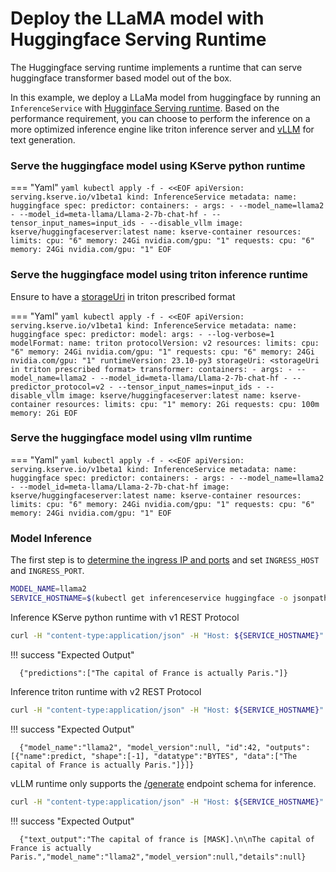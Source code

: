 # Deploy the LLaMA model with Huggingface Serving Runtime
The Huggingface serving runtime implements a runtime that can serve huggingface transformer based model out of the box. 

In this example, we deploy a LLaMa model from huggingface by running an `InferenceService` with [Hugginface Serving runtime](https://github.com/kserve/kserve/tree/master/python/huggingfaceserver). Based on the performance requirement, you can choose to perform the inference on a more optimized inference engine like triton inference server and [vLLM](https://github.com/vllm-project/vllm) for text generation.

### Serve the huggingface model using KServe python runtime 

=== "Yaml"
    ```yaml
    kubectl apply -f - <<EOF
    apiVersion: serving.kserve.io/v1beta1
    kind: InferenceService
    metadata:
      name: huggingface
    spec:
      predictor:
        containers:
        - args:
          - --model_name=llama2
          - --model_id=meta-llama/Llama-2-7b-chat-hf
          - --tensor_input_names=input_ids
          - --disable_vllm
          image: kserve/huggingfaceserver:latest
          name: kserve-container
          resources:
            limits:
              cpu: "6"
              memory: 24Gi
              nvidia.com/gpu: "1"
            requests:
              cpu: "6"
              memory: 24Gi
              nvidia.com/gpu: "1"
    EOF
    ```

### Serve the huggingface model using triton inference runtime

Ensure to have a [storageUri](https://kserve.github.io/website/0.11/modelserving/v1beta1/triton/torchscript/#store-your-trained-model-on-cloud-storage-in-a-model-repository) in triton prescribed format 

=== "Yaml"
    ```yaml
    kubectl apply -f - <<EOF
    apiVersion: serving.kserve.io/v1beta1
    kind: InferenceService
    metadata:
      name: huggingface
    spec:
      predictor:
        model:
          args:
          - --log-verbose=1
          modelFormat:
            name: triton
          protocolVersion: v2
          resources:
            limits:
              cpu: "6"
              memory: 24Gi
              nvidia.com/gpu: "1"
            requests:
              cpu: "6"
              memory: 24Gi
              nvidia.com/gpu: "1"
          runtimeVersion: 23.10-py3
          storageUri: <storageUri in triton prescribed format>
      transformer:
        containers:
        - args:
          - --model_name=llama2
          - --model_id=meta-llama/Llama-2-7b-chat-hf
          - --predictor_protocol=v2
          - --tensor_input_names=input_ids
          - --disable_vllm
          image: kserve/huggingfaceserver:latest
          name: kserve-container
          resources:
            limits:
              cpu: "1"
              memory: 2Gi
            requests:
              cpu: 100m
              memory: 2Gi
    EOF
    ```

### Serve the huggingface model using vllm runtime

=== "Yaml"
    ```yaml
    kubectl apply -f - <<EOF
    apiVersion: serving.kserve.io/v1beta1
    kind: InferenceService
    metadata:
      name: huggingface
    spec:
      predictor:
        containers:
        - args:
          - --model_name=llama2
          - --model_id=meta-llama/Llama-2-7b-chat-hf
          image: kserve/huggingfaceserver:latest
          name: kserve-container
          resources:
            limits:
              cpu: "6"
              memory: 24Gi
              nvidia.com/gpu: "1"
            requests:
              cpu: "6"
              memory: 24Gi
              nvidia.com/gpu: "1"
    EOF
    ```

### Model Inference

The first step is to [determine the ingress IP and ports](../../../../get_started/first_isvc.md#4-determine-the-ingress-ip-and-ports) and set `INGRESS_HOST` and `INGRESS_PORT`.

```bash
MODEL_NAME=llama2
SERVICE_HOSTNAME=$(kubectl get inferenceservice huggingface -o jsonpath='{.status.url}' | cut -d "/" -f 3)
```

Inference KServe python runtime with v1 REST Protocol

```bash
curl -H "content-type:application/json" -H "Host: ${SERVICE_HOSTNAME}" -v http://${INGRESS_HOST}:${INGRESS_PORT}/v1/models/${MODEL_NAME}:predict -d '{"instances": ["The capital of france is [MASK]."] }'

```
!!! success "Expected Output"

  ```{ .bash .no-copy }
    {"predictions":["The capital of France is actually Paris."]}
  ```

Inference triton runtime with v2 REST Protocol

```bash
curl -H "content-type:application/json" -H "Host: ${SERVICE_HOSTNAME}" -v http://${INGRESS_HOST}:${INGRESS_PORT}/v2/models/${MODEL_NAME}/infer -d '{"id": "42","inputs": [{"name": "input0","shape": [-1],"datatype": "BYTES","data": ["The capital of france is [MASK]."]}]}'

```
!!! success "Expected Output"

  ```{ .bash .no-copy }
    {"model_name":"llama2", "model_version":null, "id":42, "outputs":[{"name":predict, "shape":[-1], "datatype":"BYTES", "data":["The capital of France is actually Paris."]}]}
  ```

vLLM runtime only supports the [/generate](https://github.com/kserve/open-inference-protocol/blob/main/specification/protocol/generate_rest.yaml) endpoint schema for inference.

```bash
curl -H "content-type:application/json" -H "Host: ${SERVICE_HOSTNAME}" -v http://${INGRESS_HOST}:${INGRESS_PORT}/v2/models/${MODEL_NAME}/generate -d '{"text_input": "The capital of france is [MASK]." }'

```
!!! success "Expected Output"

  ```{ .bash .no-copy }
    {"text_output":"The capital of france is [MASK].\n\nThe capital of France is actually Paris.","model_name":"llama2","model_version":null,"details":null}
  ```
